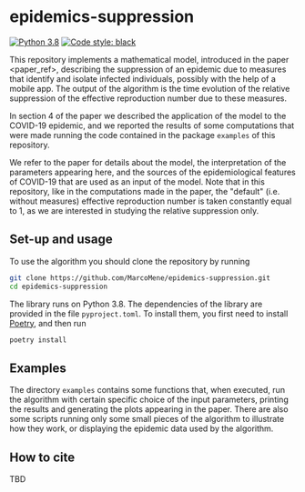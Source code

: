 # epidemics-suppression

[![Python 3.8](https://img.shields.io/badge/python-3.8-blue.svg)](https://www.python.org/downloads/release/python-370/)
[![Code style: black](https://img.shields.io/badge/code%20style-black-000000.svg)](https://github.com/ambv/black)


This repository implements a mathematical model, introduced in the paper <paper_ref>, 
describing the suppression of an epidemic due to measures that identify and
isolate infected individuals, possibly with the help of a mobile app.
The output of the algorithm is the time evolution
of the relative suppression of the effective reproduction number due to these measures.

In section 4 of the paper we described the application of the model to the COVID-19 
epidemic, and we reported the results of some computations that were made running the 
code contained in the package `examples` of this repository.

We refer to the paper for details about the model, the interpretation of the parameters
appearing here, and the sources of the epidemiological features of COVID-19 that 
are used as an input of the model. Note that in this repository, like in the 
computations made in the paper, the "default" (i.e. without measures) effective 
reproduction number is taken constantly equal to 1, as we are interested in studying 
the relative suppression only.


## Set-up and usage

To use the algorithm you should clone the repository by running
```sh
git clone https://github.com/MarcoMene/epidemics-suppression.git
cd epidemics-suppression
```
The library runs on Python 3.8. The dependencies of the library are provided in the
file `pyproject.toml`. To install them, you first need to
install [Poetry](https://python-poetry.org/docs/), and then run
```sh
poetry install
```



## Examples

The directory `examples` contains some functions that, when executed, run the algorithm
with certain specific choice of the input parameters, printing the results
and generating the plots appearing in the paper.
There are also some scripts running only some small pieces of the algorithm to
illustrate how they work, or displaying the epidemic data used by the algorithm.

## How to cite

TBD
